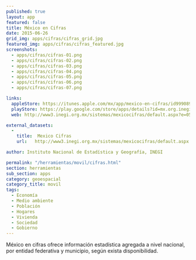 ```yaml
---
published: true
layout: app
featured: false
title: México en Cifras
date: 2015-06-26
grid_img: apps/cifras/cifras_grid.jpg
featured_img: apps/cifras/cifras_featured.jpg
screenshots:
  - apps/cifras/cifras-01.png
  - apps/cifras/cifras-02.png
  - apps/cifras/cifras-03.png
  - apps/cifras/cifras-04.png
  - apps/cifras/cifras-05.png
  - apps/cifras/cifras-06.png
  - apps/cifras/cifras-07.png

links:
  appleStore: https://itunes.apple.com/mx/app/mexico-en-cifras/id999089545
  playStore: https://play.google.com/store/apps/details?id=mx.org.inegi.MexicoCifras
  web: http://www3.inegi.org.mx/sistemas/mexicocifras/default.aspx?e=05

external_datasets:
  -
    title:  Mexico Cifras
    url:   http://www3.inegi.org.mx/sistemas/mexicocifras/default.aspx

author: Instituto Nacional de Estadística y Geografía, INEGI

permalink: "/herramientas/movil/cifras.html"
section: herramientas
sub_section: apps
category: geoespacial
category_title: movil
tags:
  - Economía
  - Medio ambiente
  - Población
  - Hogares
  - Vivienda
  - Sociedad
  - Gobierno
---
```


México en cifras ofrece información estadística agregada a nivel nacional, por entidad federativa y municipio, según exista disponibilidad.
